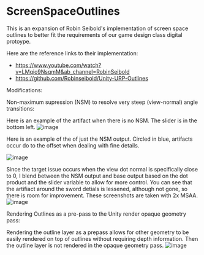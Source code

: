 # ScreenSpaceOutlines
This is an expansion of Robin Seibold's implementation of screen space outlines to better fit the requirements of our game design class digital protoype.

Here are the reference links to their implementation:
- https://www.youtube.com/watch?v=LMqio9NsqmM&ab_channel=RobinSeibold
- https://github.com/Robinseibold/Unity-URP-Outlines

Modifications:

Non-maximum supression (NSM) to resolve very steep (view-normal) angle transitions:

Here is an example of the artifact when there is no NSM. The slider is in the bottom left.
![image](https://github.com/EmmyVoita/Unity-URP-ScreenSpaceOutlines/assets/82542924/1e73f135-3122-498a-afeb-43824f298d85)

Here is an example of the of just the NSM output. Circled in blue, artifacts occur do to the offset when dealing with fine details. 

![image](https://github.com/EmmyVoita/Unity-URP-ScreenSpaceOutlines/assets/82542924/89dd48c3-e697-435d-8507-7bda0dc2b7e7)

Since the target issue occurs when the view dot normal is specifically close to 0, I blend between the NSM output and base output based on the dot product and the slider variable to allow for more control.  You can see that the artifiact around the sword detials is lessened, although not gone, so there is room for improvement. These screenshots are taken with 2x MSAA.
![image](https://github.com/EmmyVoita/Unity-URP-ScreenSpaceOutlines/assets/82542924/dbbfaa97-869b-46f9-8f10-09774f83b3fa)

Rendering Outlines as a pre-pass to the Unity render opaque geometry pass:

Rendering the outline layer as a prepass allows for other geometry to be easily rendered on top of outlines without requiring depth information. Then the outline layer is not rendered in the opaque geometry pass.
![image](https://github.com/EmmyVoita/Unity-URP-ScreenSpaceOutlines/assets/82542924/279cb0cf-9f90-4920-a022-9886b0ac931f)
